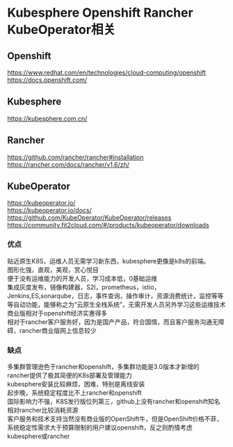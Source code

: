 # Kubesphere Openshift Rancher KubeOperator相关  

## Openshift    
https://www.redhat.com/en/technologies/cloud-computing/openshift   
https://docs.openshift.com/           

## Kubesphere         
https://kubesphere.com.cn/        

## Rancher
https://github.com/rancher/rancher#installation         
https://rancher.com/docs/rancher/v1.6/zh/          

## KubeOperator
https://kubeoperator.io/        
https://kubeoperator.io/docs/          
https://github.com/KubeOperator/KubeOperator/releases            
https://community.fit2cloud.com/#/products/kubeoperator/downloads          


###  优点    
贴近原生K8S，运维人员无需学习新东西，kubesphere更像是k8s的前端。  
图形化强，直观，美观，赏心悦目    
便于没有运维能力的开发人员，学习成本低，0基础运维     
集成灰度发布，镜像构建器，S2I，prometheus，istio，Jenkins,ES,sonarqube，日志，事件查询，操作审计，资源消费统计，监控等等等自动功能，能够称之为“云原生全栈系统”，无需开发人员另外学习这些运维技术     
商业版相对于openshift经济实惠得多        
相对于rancher客户服务好，因为是国产产品，符合国情，而且客户服务沟通无障碍，rancher商业版网上信息较少          
### 缺点
多集群管理逊色于rancher和openshift，多集群功能是3.0版本才新增的       
rancher提供了极其简便的K8s部署及管理能力      
kubesphere安装比较麻烦，困难，特别是离线安装    
起步晚，系统稳定程度比不上rancher和openshift         
国际影响力不强，K8S发行版位列第三，github上没有rancher和openshift知名       
相对rancher比较消耗资源          
客户服务和技术支持当然没有商业版的OpenShift牛，但是OpenShift价格不菲，系统稳定性需求大于预算限制的用户建议openshift，反之则酌情考虑kubesphere或rancher        
